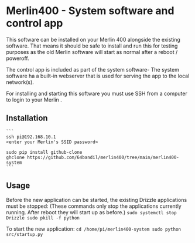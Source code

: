 # Merlin400 - System software and control app
This software can be installed on your Merlin 400 alongside the existing software.
That means it should be safe to install and run this for testing purposes as the old Merlin software will start as normal after a reboot / poweroff.

The control app is included as part of the system software- The system software ha a built-in webserver that is used for serving the app to the local network(s).

For installing and starting this software you must use SSH from a computer to login to your Merlin .


## Installation
    ```
    ssh pi@192.168.10.1
    <enter your Merlin's SSID password>

    sudo pip install github-clone
    ghclone https://github.com/64bandil/merlin400/tree/main/merlin400-system
    ```

## Usage
Before the new application can be started, the existing Drizzle applications must be stopped:
(These commands only stop the applications currently running. After reboot they will start up as before.)
    ```
    sudo systemctl stop Drizzle
    sudo pkill -f python
    ```

To start the new application:
    ```
    cd /home/pi/merlin400-system
    sudo python src/startup.py
    ```

